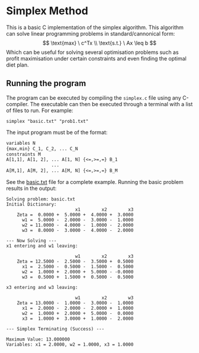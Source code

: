 # Simplex Method
This is a basic C implementation of the simplex algorithm. This algorithm can solve linear programming problems in standard/cannonical form:
$$
\text{max} \ c^Tx \\
\text{s.t.} \ Ax \leq b
$$
Which can be useful for solving several optimisation problems such as profit maximisation under certain constraints and even finding the optimal diet plan.

## Running the program
The program can be executed by compiling the `simplex.c` file using any C-compiler. The executable can then be executed through a terminal with a list of files to run. For example:
```
simplex "basic.txt" "prob1.txt"
```
The input program must be of the format:
```txt
variables N
{max,min} C_1, C_2, ... C_N
constraints M
A[1,1], A[1, 2], ... A[1, N] {<=,>=,=} B_1
                 ...
A[M,1], A[M, 2], ... A[M, N] {<=,>=,=} B_M 
```
See the [basic.txt](basic.txt) file for a complete example. Running the basic problem results in the output:
```
Solving problem: basic.txt
Initial Dictionary:
                          x1        x2        x3
    Zeta =  0.0000 +  5.0000 +  4.0000 +  3.0000
      w1 =  5.0000 -  2.0000 -  3.0000 -  1.0000
      w2 = 11.0000 -  4.0000 -  1.0000 -  2.0000
      w3 =  8.0000 -  3.0000 -  4.0000 -  2.0000

--- Now Solving ---
x1 entering and w1 leaving:

                          w1        x2        x3
    Zeta = 12.5000 -  2.5000 -  3.5000 +  0.5000
      x1 =  2.5000 -  0.5000 -  1.5000 -  0.5000
      w2 =  1.0000 +  2.0000 +  5.0000 - -0.0000
      w3 =  0.5000 +  1.5000 +  0.5000 -  0.5000 

x3 entering and w3 leaving:

                          w1        x2        w3
    Zeta = 13.0000 -  1.0000 -  3.0000 -  1.0000
      x1 =  2.0000 -  2.0000 -  2.0000 +  1.0000
      w2 =  1.0000 +  2.0000 +  5.0000 -  0.0000
      x3 =  1.0000 +  3.0000 +  1.0000 -  2.0000

--- Simplex Terminating (Success) ---

Maximum Value: 13.000000
Variables: x1 = 2.0000, w2 = 1.0000, x3 = 1.0000
```